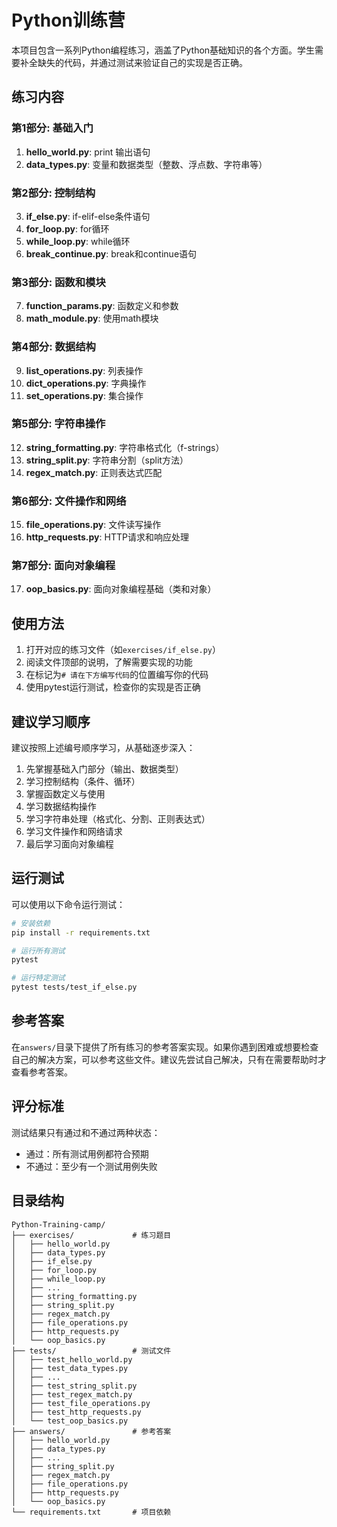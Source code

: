 # Python训练营

本项目包含一系列Python编程练习，涵盖了Python基础知识的各个方面。学生需要补全缺失的代码，并通过测试来验证自己的实现是否正确。

## 练习内容

### 第1部分: 基础入门
1. **hello_world.py**: print 输出语句
2. **data_types.py**: 变量和数据类型（整数、浮点数、字符串等）

### 第2部分: 控制结构
3. **if_else.py**: if-elif-else条件语句
4. **for_loop.py**: for循环
5. **while_loop.py**: while循环
6. **break_continue.py**: break和continue语句

### 第3部分: 函数和模块
7. **function_params.py**: 函数定义和参数
8. **math_module.py**: 使用math模块

### 第4部分: 数据结构
9. **list_operations.py**: 列表操作
10. **dict_operations.py**: 字典操作 
11. **set_operations.py**: 集合操作

### 第5部分: 字符串操作
12. **string_formatting.py**: 字符串格式化（f-strings）
13. **string_split.py**: 字符串分割（split方法）
14. **regex_match.py**: 正则表达式匹配

### 第6部分: 文件操作和网络
15. **file_operations.py**: 文件读写操作
16. **http_requests.py**: HTTP请求和响应处理

### 第7部分: 面向对象编程
17. **oop_basics.py**: 面向对象编程基础（类和对象）

## 使用方法

1. 打开对应的练习文件（如`exercises/if_else.py`）
2. 阅读文件顶部的说明，了解需要实现的功能
3. 在标记为`# 请在下方编写代码`的位置编写你的代码
4. 使用pytest运行测试，检查你的实现是否正确

## 建议学习顺序

建议按照上述编号顺序学习，从基础逐步深入：
1. 先掌握基础入门部分（输出、数据类型）
2. 学习控制结构（条件、循环）
3. 掌握函数定义与使用
4. 学习数据结构操作
5. 学习字符串处理（格式化、分割、正则表达式）
6. 学习文件操作和网络请求
7. 最后学习面向对象编程

## 运行测试

可以使用以下命令运行测试：

```bash
# 安装依赖
pip install -r requirements.txt

# 运行所有测试
pytest

# 运行特定测试
pytest tests/test_if_else.py
```

## 参考答案

在`answers/`目录下提供了所有练习的参考答案实现。如果你遇到困难或想要检查自己的解决方案，可以参考这些文件。建议先尝试自己解决，只有在需要帮助时才查看参考答案。

## 评分标准

测试结果只有通过和不通过两种状态：
- 通过：所有测试用例都符合预期
- 不通过：至少有一个测试用例失败

## 目录结构

```
Python-Training-camp/
├── exercises/             # 练习题目
│   ├── hello_world.py
│   ├── data_types.py
│   ├── if_else.py
│   ├── for_loop.py
│   ├── while_loop.py
│   ├── ...
│   ├── string_formatting.py
│   ├── string_split.py
│   ├── regex_match.py
│   ├── file_operations.py
│   ├── http_requests.py
│   └── oop_basics.py
├── tests/                 # 测试文件
│   ├── test_hello_world.py
│   ├── test_data_types.py
│   ├── ...
│   ├── test_string_split.py
│   ├── test_regex_match.py
│   ├── test_file_operations.py
│   ├── test_http_requests.py
│   └── test_oop_basics.py
├── answers/               # 参考答案
│   ├── hello_world.py
│   ├── data_types.py
│   ├── ...
│   ├── string_split.py
│   ├── regex_match.py
│   ├── file_operations.py
│   ├── http_requests.py
│   └── oop_basics.py
└── requirements.txt       # 项目依赖
``` 